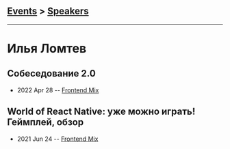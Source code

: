## [Events](../README.md) > [Speakers](../speakers.md)
---

# Илья Ломтев

## Собеседование 2.0
- 2022 Apr 28 -- [Frontend Mix](https://youtu.be/GNwpntXwWAA)    
## World of React Native: уже можно играть! Геймплей, обзор
- 2021 Jun 24 -- [Frontend Mix](https://youtu.be/CYfPcK_-jNQ)    
